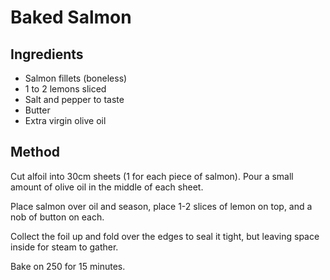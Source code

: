 # Baked Salmon

## Ingredients

* Salmon fillets (boneless)
* 1 to 2 lemons sliced
* Salt and pepper to taste
* Butter
* Extra virgin olive oil

## Method

Cut alfoil into 30cm sheets (1 for each piece of salmon). Pour a small amount of olive oil in the middle of each sheet.

Place salmon over oil and season, place 1-2 slices of lemon on top, and a nob of button on each. 

Collect the foil up and fold over the edges to seal it tight, but leaving space inside for steam to gather. 

Bake on 250 for 15 minutes.

